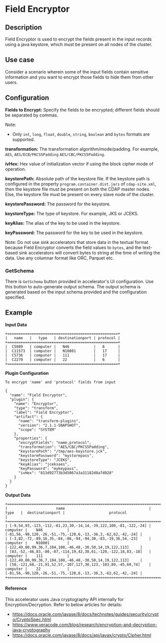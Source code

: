 # Field Encryptor


## Description
Field Encryptor is used to encrypt the fields present in the input records using a java keystore, which must be present on all nodes of the cluster.

## Use case
Consider a scenario wherein some of the input fields contain sensitive information and you want to encrypt those fields to hide them from other users.

## Configuration
**Fields to Encrypt:** Specify the fields to be encrypted; different fields should be separated by commas.

Note: 
- Only `int`, `long`, `float`, `double`, `string`, `boolean` and `bytes` formats are supported.

**transformation:** The transformation algorithm/mode/padding. For example, `AES`, `AES/ECB/PKCS5Padding` `AES/CBC/PKCS5Padding`.

**ivHex:** Hex value of initialization vector if using the block cipher mode of operation.

**keystorePath:** Absolute path of the keystore file.
If the keystore path is configured in the property `program.container.dist.jars` of `cdap-site.xml`,
then the keystore file must be present on both the CDAP master nodes.
Else, the keystore file must be present on every slave node of the cluster.

**keystorePassword:** The password for the keystore.

**keystoreType:** The type of keystore. For example, JKS or JCEKS.

**keyAlias:** The alias of the key to be used in the keystore.

**keyPassword:** The password for the key to be used in the keystore.

Note: Do not use sink accelerators that store data in the textual format because Field Encryptor converts the field values to `bytes`, and the text-based sink accelerators will convert bytes to string at the time of writing the data.
Use any columnar format like ORC, Parquet etc.

### GetSchema
There is `GetSchema` button provided in accelerator's UI configuration. Use this button to auto-generate output schema.
The output schema is generated based on the input schema provided and the configuration specified.

## Example

**Input Data**

```
+==================================================+
|   name   |   type   | destinationport | protocol |
+==================================================+
|  C5089   | computer |   N46           |   6      |
|  C11573  | computer |   N10801        |   17     |
|  C5736   | computer |   111           |   17     |
|  C2270   | computer |   22            |   6      |
+==================================================+
```

**Plugin Configuration**

`To encrypt 'name' and 'protocol' fields from input`
```
{
  "name": "Field Encryptor",
  "plugin": {
    "name": "Encryptor",
    "type": "transform",
    "label": "Field Encryptor",
    "artifact": {
      "name": "transform-plugins",
      "version": "2.1.1-SNAPSHOT",
      "scope": "SYSTEM"
    },
    "properties": {
      "encryptFields": "name,protocol",
      "transformation": "AES/CBC/PKCS5Padding",
      "keystorePath": "/tmp/aes-keystore.jck",
      "keystorePassword": "mystorepass",
      "keystoreType": "JCEKS",
      "keyAlias": "jceksaes",
      "keyPassword": "mykeypass",
      "ivHex": "813d92773b3d5067a3a31182d8a7d028"
    }
  }
}
```

**Output Data**

```
+=============================================================================================================================================================+
|                      name                                      |   type   |  destinationport |                    protocol                                  |
+=============================================================================================================================================================+
| [-9,54,93,-123,-112,-61,23,30,-14,14,-39,122,108,-81,-122,-24] | computer |    N46           | [-81,56,-98,120,-26,-51,-75,-120,6,-13,-36,3,-62,62,-42,-24] |
| [-3,82,-72,-89,16,35,-84,-86,-94,-94,30,-83,-19,36,54,-23]     | computer |    N10801        | [-122,49,80,99,36,7,104,108,-46,48,-30,50,14,19,122,113]     |
| [83,-52,-46,83,-80,-87,-114,19,42,38,61,-120,-122,18,83,-18]   | computer |    111           | [-122,49,80,99,36,7,104,108,-46,48,-30,50,14,19,122,113]     |
| [58,-121,68,-21,91,52,57,-107,127,30,123,-103,89,-45,69,74]    | computer |    22            | [-81,56,-98,120,-26,-51,-75,-120,6,-13,-36,3,-62,62,-42,-24] |
+=============================================================================================================================================================+
```

#### Reference
This accelerator uses Java cryptography API internally for Encryption/Decryption. 
Refer to below articles for details:
- https://docs.oracle.com/javase/8/docs/technotes/guides/security/crypto/CryptoSpec.html
- https://www.veracode.com/blog/research/encryption-and-decryption-java-cryptography
- https://docs.oracle.com/javase/8/docs/api/javax/crypto/Cipher.html
